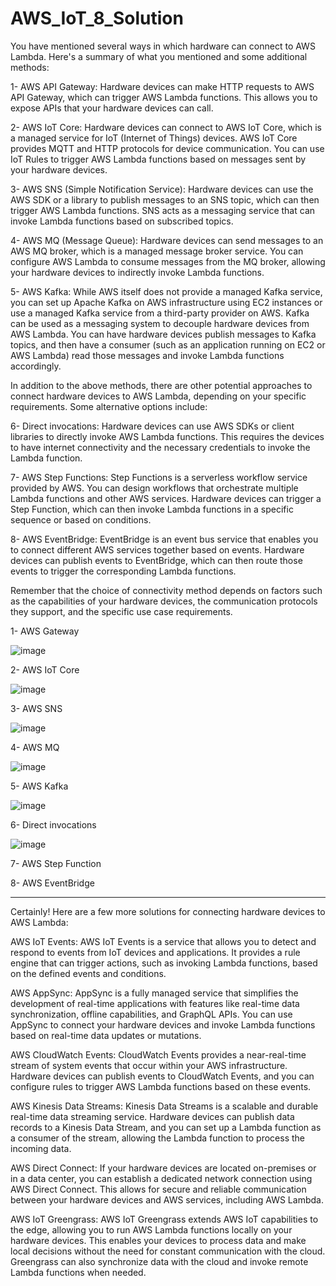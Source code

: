 # AWS_IoT_8_Solution

You have mentioned several ways in which hardware can connect to AWS Lambda. Here's a summary of what you mentioned and some additional methods:

1- AWS API Gateway: Hardware devices can make HTTP requests to AWS API Gateway, which can trigger AWS Lambda functions. This allows you to expose APIs that your hardware devices can call.

2- AWS IoT Core: Hardware devices can connect to AWS IoT Core, which is a managed service for IoT (Internet of Things) devices. AWS IoT Core provides MQTT and HTTP protocols for device communication. You can use IoT Rules to trigger AWS Lambda functions based on messages sent by your hardware devices.

3- AWS SNS (Simple Notification Service): Hardware devices can use the AWS SDK or a library to publish messages to an SNS topic, which can then trigger AWS Lambda functions. SNS acts as a messaging service that can invoke Lambda functions based on subscribed topics.

4- AWS MQ (Message Queue): Hardware devices can send messages to an AWS MQ broker, which is a managed message broker service. You can configure AWS Lambda to consume messages from the MQ broker, allowing your hardware devices to indirectly invoke Lambda functions.

5- AWS Kafka: While AWS itself does not provide a managed Kafka service, you can set up Apache Kafka on AWS infrastructure using EC2 instances or use a managed Kafka service from a third-party provider on AWS. Kafka can be used as a messaging system to decouple hardware devices from AWS Lambda. You can have hardware devices publish messages to Kafka topics, and then have a consumer (such as an application running on EC2 or AWS Lambda) read those messages and invoke Lambda functions accordingly.

In addition to the above methods, there are other potential approaches to connect hardware devices to AWS Lambda, depending on your specific requirements. Some alternative options include:

6- Direct invocations: Hardware devices can use AWS SDKs or client libraries to directly invoke AWS Lambda functions. This requires the devices to have internet connectivity and the necessary credentials to invoke the Lambda function.

7- AWS Step Functions: Step Functions is a serverless workflow service provided by AWS. You can design workflows that orchestrate multiple Lambda functions and other AWS services. Hardware devices can trigger a Step Function, which can then invoke Lambda functions in a specific sequence or based on conditions.

8- AWS EventBridge: EventBridge is an event bus service that enables you to connect different AWS services together based on events. Hardware devices can publish events to EventBridge, which can then route those events to trigger the corresponding Lambda functions.

Remember that the choice of connectivity method depends on factors such as the capabilities of your hardware devices, the communication protocols they support, and the specific use case requirements.


1- AWS Gateway

![image](https://github.com/junxian428/AWS_IoT_8_Solution/assets/58724748/5f5f87e4-78fb-42c5-b75a-e873add67a29)

2- AWS IoT Core

![image](https://github.com/junxian428/AWS_IoT_8_Solution/assets/58724748/ac7d22d0-7abc-4cd2-94ac-af0ef3d1ddf7)

3- AWS SNS

![image](https://github.com/junxian428/AWS_IoT_8_Solution/assets/58724748/cd9bff38-8fac-4f23-8af6-d9db4be28e5f)

4- AWS MQ 

![image](https://github.com/junxian428/AWS_IoT_8_Solution/assets/58724748/fcc31a73-24e7-458d-9278-9ed199e5833e)

5- AWS Kafka

![image](https://github.com/junxian428/AWS_IoT_8_Solution/assets/58724748/da73ccdb-881c-408a-8fb5-2a70a345f734)

6- Direct invocations

![image](https://github.com/junxian428/AWS_IoT_8_Solution/assets/58724748/a00cf009-8d50-49d7-aeae-253bf042c4ee)

7- AWS Step Function


8- AWS EventBridge



_______________________________________________________________________________________________________________________________________________________


Certainly! Here are a few more solutions for connecting hardware devices to AWS Lambda:

AWS IoT Events: AWS IoT Events is a service that allows you to detect and respond to events from IoT devices and applications. It provides a rule engine that can trigger actions, such as invoking Lambda functions, based on the defined events and conditions.

AWS AppSync: AppSync is a fully managed service that simplifies the development of real-time applications with features like real-time data synchronization, offline capabilities, and GraphQL APIs. You can use AppSync to connect your hardware devices and invoke Lambda functions based on real-time data updates or mutations.

AWS CloudWatch Events: CloudWatch Events provides a near-real-time stream of system events that occur within your AWS infrastructure. Hardware devices can publish events to CloudWatch Events, and you can configure rules to trigger AWS Lambda functions based on these events.

AWS Kinesis Data Streams: Kinesis Data Streams is a scalable and durable real-time data streaming service. Hardware devices can publish data records to a Kinesis Data Stream, and you can set up a Lambda function as a consumer of the stream, allowing the Lambda function to process the incoming data.

AWS Direct Connect: If your hardware devices are located on-premises or in a data center, you can establish a dedicated network connection using AWS Direct Connect. This allows for secure and reliable communication between your hardware devices and AWS services, including AWS Lambda.

AWS IoT Greengrass: AWS IoT Greengrass extends AWS IoT capabilities to the edge, allowing you to run AWS Lambda functions locally on your hardware devices. This enables your devices to process data and make local decisions without the need for constant communication with the cloud. Greengrass can also synchronize data with the cloud and invoke remote Lambda functions when needed.
